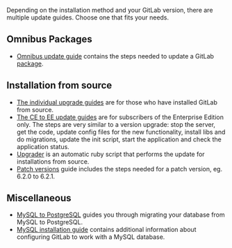 Depending on the installation method and your GitLab version, there are multiple update guides. Choose one that fits your needs.

## Omnibus Packages

- [Omnibus update guide](https://gitlab.com/gitlab-org/omnibus-gitlab/blob/master/doc/update.md) contains the steps needed to update a GitLab [package](https://about.gitlab.com/downloads/).

## Installation from source

- [The individual upgrade guides](https://gitlab.com/gitlab-org/gitlab-ce/tree/master/doc/update) are for those who have installed GitLab from source.
- [The CE to EE update guides](https://gitlab.com/subscribers/gitlab-ee/tree/master/doc/update) are for subscribers of the Enterprise Edition only. The steps are very similar to a version upgrade: stop the server, get the code, update config files for the new functionality, install libs and do migrations, update the init script, start the application and check the application status.
- [Upgrader](upgrader.md) is an automatic ruby script that performs the update for installations from source.
- [Patch versions](patch_versions.md) guide includes the steps needed for a patch version, eg. 6.2.0 to 6.2.1.

## Miscellaneous

- [MySQL to PostgreSQL](mysql_to_postgresql.md) guides you through migrating your database from MySQL to PostgreSQL.
- [MySQL installation guide](https://gitlab.com/gitlab-org/gitlab-ce/blob/master/doc/install/database_mysql.md) contains additional information about configuring GitLab to work with a MySQL database.
